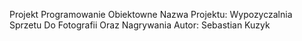 Projekt Programowanie Obiektowne
Nazwa Projektu: Wypozyczalnia Sprzetu Do Fotografii Oraz Nagrywania
Autor: Sebastian Kuzyk
